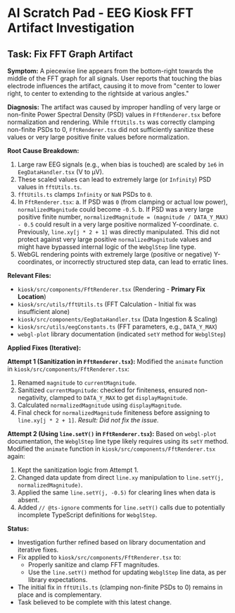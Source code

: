 # AI Scratch Pad - EEG Kiosk FFT Artifact Investigation

## Task: Fix FFT Graph Artifact

**Symptom:** A piecewise line appears from the bottom-right towards the middle of the FFT graph for all signals. User reports that touching the bias electrode influences the artifact, causing it to move from "center to lower right, to center to extending to the rightside at various angles."

**Diagnosis:**
The artifact was caused by improper handling of very large or non-finite Power Spectral Density (PSD) values in `FftRenderer.tsx` before normalization and rendering.
While `fftUtils.ts` was correctly clamping non-finite PSDs to 0, `FftRenderer.tsx` did not sufficiently sanitize these values or very large positive finite values before normalization.

**Root Cause Breakdown:**
1.  Large raw EEG signals (e.g., when bias is touched) are scaled by `1e6` in `EegDataHandler.tsx` (V to µV).
2.  These scaled values can lead to extremely large (or `Infinity`) PSD values in `fftUtils.ts`.
3.  `fftUtils.ts` clamps `Infinity` or `NaN` PSDs to `0`.
4.  In `FftRenderer.tsx`:
    a.  If PSD was `0` (from clamping or actual low power), `normalizedMagnitude` could become `-0.5`.
    b.  If PSD was a very large positive finite number, `normalizedMagnitude = (magnitude / DATA_Y_MAX) - 0.5` could result in a very large positive normalized Y-coordinate.
    c.  Previously, `line.xy[j * 2 + 1]` was directly manipulated. This did not protect against very large positive `normalizedMagnitude` values and might have bypassed internal logic of the `WebglStep` line type.
5.  WebGL rendering points with extremely large (positive or negative) Y-coordinates, or incorrectly structured step data, can lead to erratic lines.

**Relevant Files:**
*   `kiosk/src/components/FftRenderer.tsx` (Rendering - **Primary Fix Location**)
*   `kiosk/src/utils/fftUtils.ts` (FFT Calculation - Initial fix was insufficient alone)
*   `kiosk/src/components/EegDataHandler.tsx` (Data Ingestion & Scaling)
*   `kiosk/src/utils/eegConstants.ts` (FFT parameters, e.g., `DATA_Y_MAX`)
*   `webgl-plot` library documentation (indicated `setY` method for `WebglStep`)

**Applied Fixes (Iterative):**

**Attempt 1 (Sanitization in `FftRenderer.tsx`):**
Modified the `animate` function in `kiosk/src/components/FftRenderer.tsx`:
1.  Renamed `magnitude` to `currentMagnitude`.
2.  Sanitized `currentMagnitude`: checked for finiteness, ensured non-negativity, clamped to `DATA_Y_MAX` to get `displayMagnitude`.
3.  Calculated `normalizedMagnitude` using `displayMagnitude`.
4.  Final check for `normalizedMagnitude` finiteness before assigning to `line.xy[j * 2 + 1]`.
    *Result: Did not fix the issue.*

**Attempt 2 (Using `line.setY()` in `FftRenderer.tsx`):**
Based on `webgl-plot` documentation, the `WebglStep` line type likely requires using its `setY` method.
Modified the `animate` function in `kiosk/src/components/FftRenderer.tsx` again:
1.  Kept the sanitization logic from Attempt 1.
2.  Changed data update from direct `line.xy` manipulation to `line.setY(j, normalizedMagnitude)`.
3.  Applied the same `line.setY(j, -0.5)` for clearing lines when data is absent.
4.  Added `// @ts-ignore` comments for `line.setY()` calls due to potentially incomplete TypeScript definitions for `WebglStep`.

**Status:**
- Investigation further refined based on library documentation and iterative fixes.
- Fix applied to `kiosk/src/components/FftRenderer.tsx` to:
    - Properly sanitize and clamp FFT magnitudes.
    - Use the `line.setY()` method for updating `WebglStep` line data, as per library expectations.
- The initial fix in `fftUtils.ts` (clamping non-finite PSDs to 0) remains in place and is complementary.
- Task believed to be complete with this latest change.